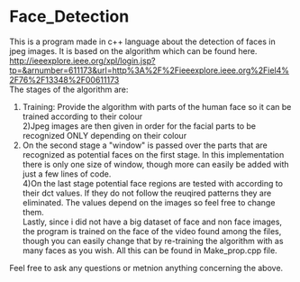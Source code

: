 # Face_Detection

This is a program made in c++ language about the detection of faces in jpeg images. It is based on the algorithm which can be found here. http://ieeexplore.ieee.org/xpl/login.jsp?tp=&arnumber=611173&url=http%3A%2F%2Fieeexplore.ieee.org%2Fiel4%2F76%2F13348%2F00611173 <br/>
The stages of the algorithm are: <br/>
1) Training: Provide the algorithm with parts of the human face so it can be trained according to their colour<br/>
2)Jpeg images are then given in order for the facial parts to be recognized ONLY depending on their colour <br/>
3) On the second stage a "window" is passed over the parts that are recognized as potential faces on the first stage. In this implementation there is only one size of window, though more can easily be added with just a few lines of code.<br/>
4)On the last stage potential face regions are tested with according to their dct values. If they do not follow the reuqired patterns they are eliminated. The values depend on the images so feel free to change them.<br/>
Lastly, since i did not have a  big dataset of face and non face images, the program is trained on the face of the video found among the files, though you can easily change that by re-training the algorithm with as many faces as you wish. All this can be found in Make_prop.cpp file.<br/>

Feel free to ask any questions or metnion anything concerning the above.
